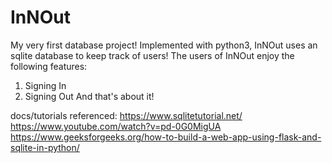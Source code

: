 # InNOut
My very first database project! Implemented with python3, InNOut uses an sqlite database to keep track of users! The users of InNOut enjoy the following features: 
1. Signing In 
2. Signing Out
And that's about it! 


docs/tutorials referenced: 
https://www.sqlitetutorial.net/
https://www.youtube.com/watch?v=pd-0G0MigUA
https://www.geeksforgeeks.org/how-to-build-a-web-app-using-flask-and-sqlite-in-python/

